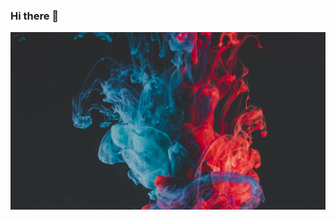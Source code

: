 ### Hi there 👋
<img src="https://github.com/reyzalhildha/reyzalhildha.github.io/blob/main/assets/img/paint_liquid_clots_130158_3840x2160.jpg">


<!--
**reyzalhildha/reyzalhildha** is a ✨ _special_ ✨ repository because its `README.md` (this file) appears on your GitHub profile.

Here are some ideas to get you started:

- 🔭 I’m currently working on ...
- 🌱 I’m currently learning ...
- 👯 I’m looking to collaborate on ...
- 🤔 I’m looking for help with ...
- 💬 Ask me about ...
- 📫 How to reach me: ...
- 😄 Pronouns: ...
- ⚡ Fun fact: ...
-->
